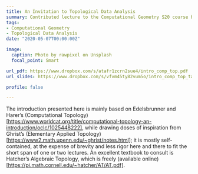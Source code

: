 ```yaml
---
title: An Invitation to Topological Data Analysis
summary: Contributed lecture to the Computational Geometry S20 course by David Mount at UMD (CMSC 754)
tags:
- Computational Geometry
- Topological Data Analysis
date: "2020-05-07T00:00:00Z"

image:
  caption: Photo by rawpixel on Unsplash
  focal_point: Smart

url_pdf: https://www.dropbox.com/s/atafr1zcrn2sue4/intro_comp_top.pdf
url_slides: https://www.dropbox.com/s/vfvm45ty82vum5o/intro_comp_top_talk.pdf

profile: false

---
```


The introduction presented here is mainly based on Edelsbrunner and Harer’s (Computational Topology)[https://www.worldcat.org/title/computational-topology-an-introduction/oclc/1025448222], while drawing doses of inspiration from Ghrist’s (Elementary Applied Topology)[https://www2.math.upenn.edu/~ghrist/notes.html]; it is mostly self-contained, at the expense of brevity and less rigor here and there to fit the short span of one or two lectures. An excellent textbook to consult is Hatcher’s Algebraic Topology, which is freely (available online)[https://pi.math.cornell.edu/~hatcher/AT/AT.pdf].